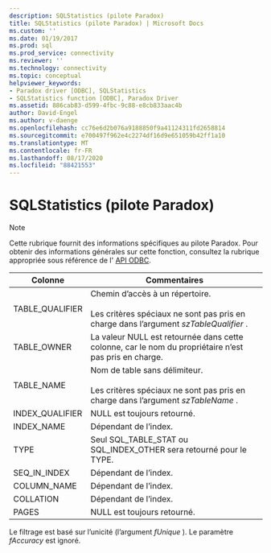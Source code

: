 ```yaml
---
description: SQLStatistics (pilote Paradox)
title: SQLStatistics (pilote Paradox) | Microsoft Docs
ms.custom: ''
ms.date: 01/19/2017
ms.prod: sql
ms.prod_service: connectivity
ms.reviewer: ''
ms.technology: connectivity
ms.topic: conceptual
helpviewer_keywords:
- Paradox driver [ODBC], SQLStatistics
- SQLStatistics function [ODBC], Paradox Driver
ms.assetid: 886cab83-d599-4fbc-9c88-e8cb833aac4b
author: David-Engel
ms.author: v-daenge
ms.openlocfilehash: cc76e6d2b076a9188850f9a41124311fd2658814
ms.sourcegitcommit: e700497f962e4c2274df16d9e651059b42ff1a10
ms.translationtype: MT
ms.contentlocale: fr-FR
ms.lasthandoff: 08/17/2020
ms.locfileid: "88421553"
---
```

# <a name="sqlstatistics-paradox-driver"></a>SQLStatistics (pilote Paradox)
> [!NOTE]  
>  Cette rubrique fournit des informations spécifiques au pilote Paradox. Pour obtenir des informations générales sur cette fonction, consultez la rubrique appropriée sous référence de l' [API ODBC](../../odbc/reference/syntax/odbc-api-reference.md).  
  
|Colonne|Commentaires|  
|------------|--------------|  
|TABLE_QUALIFIER|Chemin d’accès à un répertoire.<br /><br /> Les critères spéciaux ne sont pas pris en charge dans l’argument *szTableQualifier* .|  
|TABLE_OWNER|La valeur NULL est retournée dans cette colonne, car le nom du propriétaire n’est pas pris en charge.|  
|TABLE_NAME|Nom de table sans délimiteur.<br /><br /> Les critères spéciaux ne sont pas pris en charge dans l’argument *szTableName* .|  
|INDEX_QUALIFIER|NULL est toujours retourné.|  
|INDEX_NAME|Dépendant de l’index.|  
|TYPE|Seul SQL_TABLE_STAT ou SQL_INDEX_OTHER sera retourné pour le TYPE.|  
|SEQ_IN_INDEX|Dépendant de l’index.|  
|COLUMN_NAME|Dépendant de l’index.|  
|COLLATION|Dépendant de l’index.|  
|PAGES|NULL est toujours retourné.|  
  
 Le filtrage est basé sur l’unicité (l’argument *fUnique* ). Le paramètre *fAccuracy* est ignoré.
